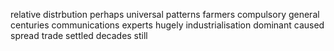 relative
distrbution
perhaps
universal
patterns
farmers
compulsory
general
centuries
communications
experts
hugely
industrialisation
dominant
caused
spread
trade
settled
decades
still
